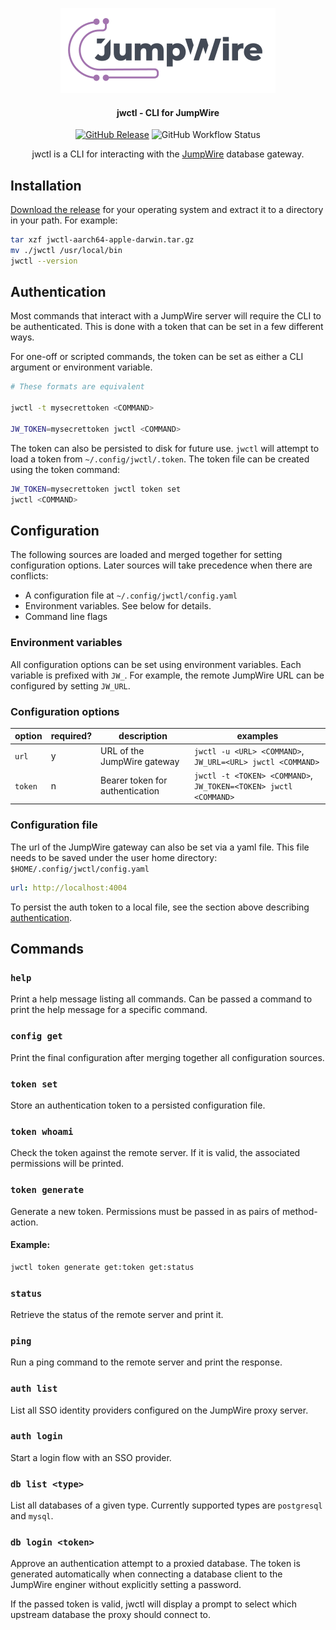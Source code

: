 <div align="center">

[![JumpWire](./images/jumpwire-logo.png)](https://jumpwire.io)

#### jwctl - CLI for JumpWire

<!-- Badges - Start -->
[![GitHub Release](https://img.shields.io/github/v/release/extragoodlabs/jwctl?style=flat-square&label=version)](https://github.com/extragoodlabs/jwctl/releases/latest)
![GitHub Workflow Status](https://img.shields.io/github/actions/workflow/status/extragoodlabs/jwctl/shipit.yaml?style=flat-square&label=CI)
<!-- Badges - End -->

jwctl is a CLI for interacting with the [JumpWire](https://github.com/extragoodlabs/jumpwire) database gateway.

</div>

## Installation

[Download the release](https://github.com/extragoodlabs/jwctl/releases/latest) for your operating system and extract it to a directory in your path. For example:
```bash
tar xzf jwctl-aarch64-apple-darwin.tar.gz
mv ./jwctl /usr/local/bin
jwctl --version
```

## Authentication

Most commands that interact with a JumpWire server will require the CLI to be authenticated. This is done with a token that can be set in a few different ways.

For one-off or scripted commands, the token can be set as either a CLI argument or environment variable.

```bash
# These formats are equivalent

jwctl -t mysecrettoken <COMMAND>

JW_TOKEN=mysecrettoken jwctl <COMMAND>
```

The token can also be persisted to disk for future use. `jwctl` will attempt to load a token from `~/.config/jwctl/.token`. The token file can be created using the token command:

```bash
JW_TOKEN=mysecrettoken jwctl token set
jwctl <COMMAND>
```

## Configuration

The following sources are loaded and merged together for setting configuration options. Later sources will take precedence when there are conflicts:

- A configuration file at `~/.config/jwctl/config.yaml`
- Environment variables. See below for details.
- Command line flags

### Environment variables

All configuration options can be set using environment variables. Each variable is prefixed with `JW_`. For example, the remote JumpWire URL can be configured by setting `JW_URL`.

### Configuration options

| option | required? | description | examples |
| --- | --- | --- | --- |
| `url` | y | URL of the JumpWire gateway | `jwctl -u <URL> <COMMAND>`, `JW_URL=<URL> jwctl <COMMAND>` |
| `token` | n | Bearer token for authentication | `jwctl -t <TOKEN> <COMMAND>`, `JW_TOKEN=<TOKEN> jwctl <COMMAND>` |

### Configuration file

The url of the JumpWire gateway can also be set via a yaml file. This file needs to be saved under the user home directory: `$HOME/.config/jwctl/config.yaml`

```yaml
url: http://localhost:4004
```

To persist the auth token to a local file, see the section above describing [authentication](#authentication).

## Commands

### `help`

Print a help message listing all commands. Can be passed a command to print the help message for a specific command.

### `config get`

Print the final configuration after merging together all configuration sources.

### `token set`

Store an authentication token to a persisted configuration file.

### `token whoami`

Check the token against the remote server. If it is valid, the associated permissions will be printed.

### `token generate`

Generate a new token. Permissions must be passed in as pairs of method-action.

#### Example:

```bash
jwctl token generate get:token get:status
```

### `status`

Retrieve the status of the remote server and print it.

### `ping`

Run a ping command to the remote server and print the response.

### `auth list`

List all SSO identity providers configured on the JumpWire proxy server.

### `auth login`

Start a login flow with an SSO provider.

### `db list <type>`

List all databases of a given type. Currently supported types are `postgresql` and `mysql`.

### `db login <token>`

Approve an authentication attempt to a proxied database. The token is generated automatically when connecting a database client to the JumpWire enginer without explicitly setting a password.

If the passed token is valid, jwctl will display a prompt to select which upstream database the proxy should connect to.
